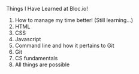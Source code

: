 Things I Have Learned at Bloc.io!

1. How to manage my time better! (Still learning...)
2. HTML
3. CSS
4. Javascript
5. Command line and how it pertains to Git
6. Git
7. CS fundamentals
8. All things are possible
